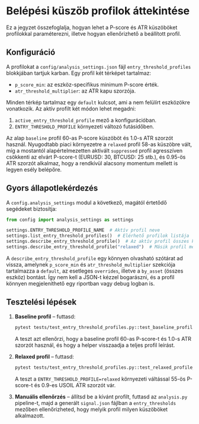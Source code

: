 # Belépési küszöb profilok áttekintése

Ez a jegyzet összefoglalja, hogyan lehet a P-score és ATR küszöböket
profilokkal paraméterezni, illetve hogyan ellenőrizhető a beállított profil.

## Konfiguráció

A profilokat a `config/analysis_settings.json` fájl `entry_threshold_profiles`
blokkjában tartjuk karban. Egy profil két térképet tartalmaz:

- `p_score_min`: az eszköz-specifikus minimum P-score érték.
- `atr_threshold_multiplier`: az ATR kapu szorzója.

Minden térkép tartalmaz egy `default` kulcsot, ami a nem felülírt eszközökre
vonatkozik. Az aktív profilt két módon lehet megadni:

1. `active_entry_threshold_profile` mező a konfigurációban.
2. `ENTRY_THRESHOLD_PROFILE` környezeti változó futásidőben.

Az alap `baseline` profil 60-as P-score küszöböt és 1.0-s ATR szorzót használ.
Nyugodtabb piaci környezetre a `relaxed` profil 58-as küszöbre vált, míg a
mostantól alapértelmezetten aktivált `suppressed` profil agresszíven csökkenti
az elvárt P-score-t (EURUSD: 30, BTCUSD: 25 stb.), és 0.95-ös ATR szorzót
alkalmaz, hogy a rendkívül alacsony momentum mellett is legyen esély belépőre.

## Gyors állapotlekérdezés

A `config.analysis_settings` modul a következő, magától értetődő segédeket
biztosítja:

```python
from config import analysis_settings as settings

settings.ENTRY_THRESHOLD_PROFILE_NAME  # Aktív profil neve
settings.list_entry_threshold_profiles()  # Elérhető profilok listája
settings.describe_entry_threshold_profile()  # Az aktív profil összes küszöbe
settings.describe_entry_threshold_profile("relaxed")  # Másik profil megtekintése
```

A `describe_entry_threshold_profile` egy könnyen olvasható szótárat ad vissza,
amelynek `p_score_min` és `atr_threshold_multiplier` szekciója tartalmazza a
`default`, az esetleges `overrides`, illetve a `by_asset` (összes eszköz) bontást.
Így nem kell a JSON-t kézzel bogarászni, és a profil könnyen megjeleníthető egy
riportban vagy debug logban is.

## Tesztelési lépések

1. **Baseline profil** – futtasd:
   ```bash
   pytest tests/test_entry_threshold_profiles.py::test_baseline_profile_configuration
   ```
   A teszt azt ellenőrzi, hogy a baseline profil 60-as P-score-t és 1.0-s ATR
   szorzót használ, és hogy a helper visszaadja a teljes profil leírást.

2. **Relaxed profil** – futtasd:
   ```bash
   pytest tests/test_entry_threshold_profiles.py::test_relaxed_profile_override
   ```
   A teszt a `ENTRY_THRESHOLD_PROFILE=relaxed` környezeti váltással 55-ös
   P-score-t és 0.9-es USOIL ATR szorzót vár.

3. **Manuális ellenőrzés** – állítsd be a kívánt profilt, futtasd az
   `analysis.py` pipeline-t, majd a generált `signal.json` fájlban a
   `entry_thresholds` mezőben ellenőrizheted, hogy melyik profil milyen
   küszöböket alkalmazott.
